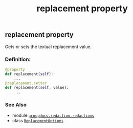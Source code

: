 ﻿---
title: replacement property
second_title: GroupDocs.Redaction for Python via .NET API References
description: 
type: docs
weight: 70
url: /groupdocs.redaction.redactions/replacementoptions/replacement/
is_root: false
---

## replacement property


Gets or sets the textual replacement value.
### Definition:
```python
@property
def replacement(self):
    ...
@replacement.setter
def replacement(self, value):
    ...
```

### See Also
* module [`groupdocs.redaction.redactions`](../../)
* class [`ReplacementOptions`](/redaction/python-net/groupdocs.redaction.redactions/replacementoptions)
